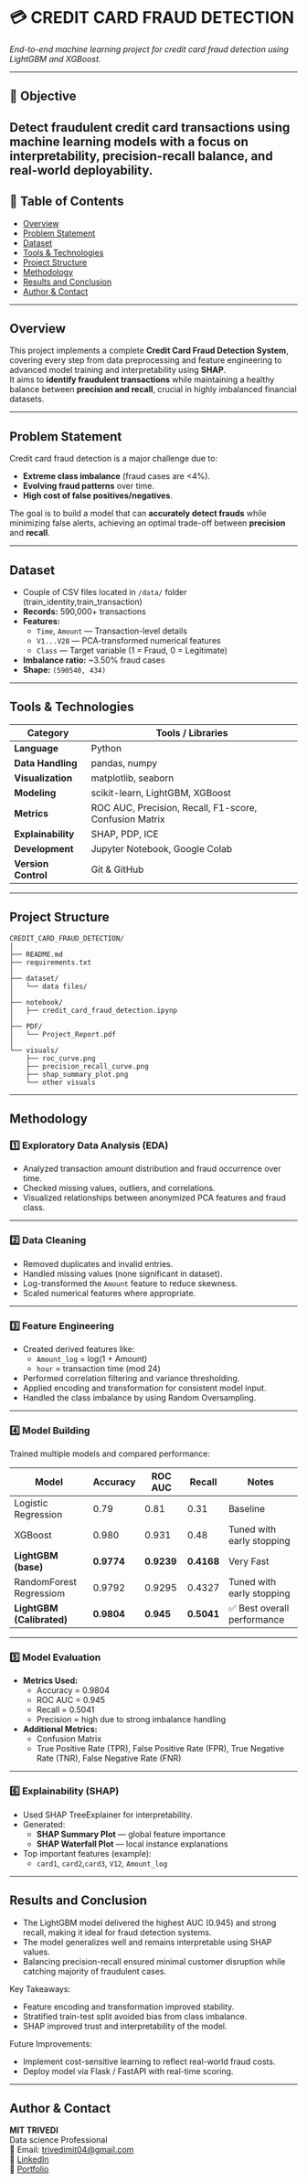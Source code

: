 
# 💳 CREDIT CARD FRAUD DETECTION

_End-to-end machine learning project for credit card fraud detection using LightGBM and XGBoost._

---
## 🎯 Objective
Detect fraudulent credit card transactions using machine learning models with a focus on interpretability, precision-recall balance, and real-world deployability.
---

## 📌 Table of Contents
- <a href="#overview">Overview</a>
- <a href="#Problem-Statement">Problem Statement</a>
- <a href="#dataset">Dataset</a>
- <a href="#tools--technologies">Tools & Technologies</a>
- <a href="#project-structure">Project Structure</a>
- <a href="#methodology">Methodology</a>
- <a href="#research-questions--key-findings">Results and Conclusion</a>
- <a href="#author--contact">Author & Contact</a>

---
<h2><a class="anchor" id="overview"></a>Overview</h2>

This project implements a complete **Credit Card Fraud Detection System**, covering every step from data preprocessing and feature engineering to advanced model training and interpretability using **SHAP**.  
It aims to **identify fraudulent transactions** while maintaining a healthy balance between **precision and recall**, crucial in highly imbalanced financial datasets.

---
<h2><a class="anchor" id="Problem Statement"></a>Problem Statement</h2>

Credit card fraud detection is a major challenge due to:
- **Extreme class imbalance** (fraud cases are <4%).
- **Evolving fraud patterns** over time.
- **High cost of false positives/negatives**.

The goal is to build a model that can **accurately detect frauds** while minimizing false alerts, achieving an optimal trade-off between **precision** and **recall**.

---
<h2><a class="anchor" id="dataset"></a>Dataset</h2>

- Couple of CSV files located in `/data/` folder (train_identity,train_transaction)
- **Records:** 590,000+ transactions  
- **Features:**  
  - `Time`, `Amount` — Transaction-level details  
  - `V1...V28` — PCA-transformed numerical features  
  - `Class` — Target variable (1 = Fraud, 0 = Legitimate)  
- **Imbalance ratio:** ~3.50% fraud cases  
- **Shape:** `(590540, 434)`

---

<h2><a class="anchor" id="tools--technologies"></a>Tools & Technologies</h2>

| Category            |  Tools / Libraries                                     |
|---------------------|--------------------------------------------------------|
| **Language**        | Python                                                 |
| **Data Handling**   | pandas, numpy                                          |
| **Visualization**   | matplotlib, seaborn                                    |
| **Modeling**        | scikit-learn, LightGBM, XGBoost                        |
| **Metrics**         | ROC AUC, Precision, Recall, F1-score, Confusion Matrix |
| **Explainability**  | SHAP, PDP, ICE                                         |
| **Development**     | Jupyter Notebook, Google Colab                         |
| **Version Control** | Git & GitHub                                           |

---
<h2><a class="anchor" id="project-structure"></a>Project Structure</h2>

```
CREDIT_CARD_FRAUD_DETECTION/
│
├── README.md
├── requirements.txt
│
├── dataset/
│   └── data files/              
│
├── notebook/
│   ├── credit_card_fraud_detection.ipynp
│
├── PDF/
│   └── Project_Report.pdf         
│
└── visuals/
    ├── roc_curve.png
    ├── precision_recall_curve.png
    ├── shap_summary_plot.png
    └── other visuals
```

---

<h2><a class="anchor" id="methodology"></a>Methodology</h2>


### 1️⃣ Exploratory Data Analysis (EDA)
- Analyzed transaction amount distribution and fraud occurrence over time.
- Checked missing values, outliers, and correlations.
- Visualized relationships between anonymized PCA features and fraud class.

---

### 2️⃣ Data Cleaning
- Removed duplicates and invalid entries.
- Handled missing values (none significant in dataset).
- Log-transformed the `Amount` feature to reduce skewness.
- Scaled numerical features where appropriate.

---

### 3️⃣ Feature Engineering
- Created derived features like:
  - `Amount_log` = log(1 + Amount)
  - `hour` = transaction time (mod 24)
- Performed correlation filtering and variance thresholding.
- Applied encoding and transformation for consistent model input.
- Handled the class imbalance by using Random Oversampling.

---

### 4️⃣ Model Building
Trained multiple models and compared performance:

| Model                    | Accuracy   | ROC AUC    | Recall        | Notes                        |
|--------------------------|------------|------------|---------------|------------------------------|
| Logistic Regression      |  0.79      | 0.81       | 0.31          | Baseline                     | 
| XGBoost                  |  0.980     | 0.931      | 0.48          | Tuned with early stopping    |
| **LightGBM (base)**      | **0.9774** | **0.9239** | **0.4168**    | Very Fast                    |
| RandomForest Regressiom  |  0.9792    | 0.9295     | 0.4327        | Tuned with early stopping    |
| **LightGBM (Calibrated)**| **0.9804** | **0.945**  | **0.5041**    | ✅ Best overall performance  |

---

### 5️⃣ Model Evaluation
- **Metrics Used:**
  - Accuracy = 0.9804  
  - ROC AUC = 0.945  
  - Recall = 0.5041  
  - Precision = high due to strong imbalance handling  
- **Additional Metrics:**
  - Confusion Matrix  
  - True Positive Rate (TPR), False Positive Rate (FPR), True Negative Rate (TNR), False Negative Rate (FNR)

---

### 6️⃣ Explainability (SHAP)
- Used SHAP TreeExplainer for interpretability.
- Generated:
  - **SHAP Summary Plot** — global feature importance  
  - **SHAP Waterfall Plot** — local instance explanations  
- Top important features (example):
  - `card1`, `card2`,`card3`, `V12`, `Amount_log`

---
<h2><a class="anchor" id="research-questions--key-findings"></a>Results and Conclusion</h2>

- The LightGBM model delivered the highest AUC (0.945) and strong recall, making it ideal for fraud detection systems.
- The model generalizes well and remains interpretable using SHAP values.
- Balancing precision-recall ensured minimal customer disruption while catching majority of fraudulent cases.

Key Takeaways:

- Feature encoding and transformation improved stability.
- Stratified train-test split avoided bias from class imbalance.
- SHAP improved trust and interpretability of the model.

Future Improvements:

- Implement cost-sensitive learning to reflect real-world fraud costs.
- Deploy model via Flask / FastAPI with real-time scoring.

---
<h2><a class="anchor" id="author--contact"></a>Author & Contact</h2>

**MIT TRIVEDI**  
Data science Professional  
📧 Email: trivedimit04@gmail.com  
🔗 [LinkedIn](https://www.linkedin.com/in/mit-trivedi-8714a5344/)  
🔗 [Portfolio](https://github.com/trivedimit/)
